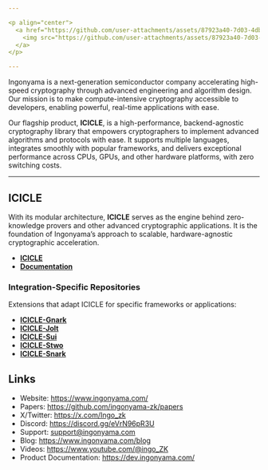 ```yaml
---

<p align="center">
  <a href="https://github.com/user-attachments/assets/87923a40-7d03-4db5-b6cf-e6cc80981f7f">
    <img src="https://github.com/user-attachments/assets/87923a40-7d03-4db5-b6cf-e6cc80981f7f" alt="Ingonyama Image" width="800"/>
  </a>
</p>

---
```


Ingonyama is a next-generation semiconductor company accelerating high-speed cryptography through advanced engineering and algorithm design. Our mission is to make compute-intensive cryptography accessible to developers, enabling powerful, real-time applications with ease.

Our flagship product, **ICICLE**, is a high-performance, backend-agnostic cryptography library that empowers cryptographers to implement advanced algorithms and protocols with ease. It supports multiple languages, integrates smoothly with popular frameworks, and delivers exceptional performance across CPUs, GPUs, and other hardware platforms, with zero switching costs.

---

## ICICLE  
With its modular architecture, **ICICLE** serves as the engine behind zero-knowledge provers and other advanced cryptographic applications. It is the foundation of Ingonyama’s approach to scalable, hardware-agnostic cryptographic acceleration.

- [**ICICLE**](https://github.com/ingonyama-zk/icicle)
- [**Documentation**](https://dev.ingonyama.com/icicle/overview)

### Integration-Specific Repositories  
Extensions that adapt ICICLE for specific frameworks or applications:  

- [**ICICLE-Gnark**](https://github.com/ingonyama-zk/icicle-gnark)
- [**ICICLE-Jolt**](https://github.com/ingonyama-zk/icicle-jolt) 
- [**ICICLE-Sui**](https://github.com/ingonyama-zk/icicle-sui)
- [**ICICLE-Stwo**](https://github.com/ingonyama-zk/icicle-stwo)
- [**ICICLE-Snark**](https://github.com/ingonyama-zk/icicle-snark)


## Links
- Website: https://www.ingonyama.com/
- Papers: https://github.com/ingonyama-zk/papers
- X/Twitter: https://x.com/Ingo_zk
- Discord: https://discord.gg/eVrN96pR3U
- Support: support@ingonyama.com
- Blog: https://www.ingonyama.com/blog
- Videos: https://www.youtube.com/@ingo_ZK
- Product Documentation: https://dev.ingonyama.com/








